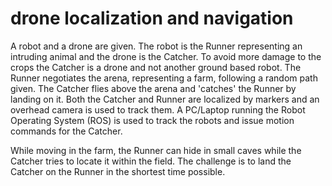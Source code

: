 # drone localization and navigation

A robot and a drone are given. The robot is the Runner representing an intruding animal and the drone is the Catcher. To avoid more damage to the crops the Catcher is a drone and not another ground based robot. The Runner negotiates the arena, representing a farm, following a random path given. The Catcher flies above the arena and 'catches' the Runner by landing on it. Both the Catcher and Runner are localized by markers and an overhead camera is used to track them. A PC/Laptop running the Robot Operating System (ROS) is used to track the robots and issue motion commands for the Catcher. 

While moving in the farm, the Runner can hide in small caves while the Catcher tries to locate it within the field. The challenge is to land the Catcher on the Runner in the shortest time possible. 
